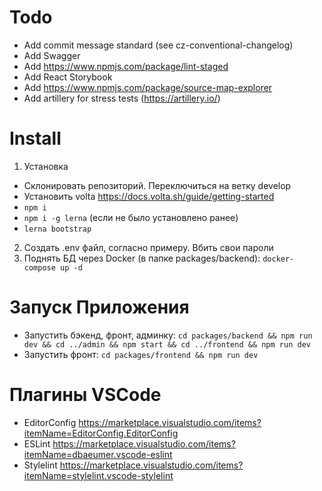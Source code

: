 # Todo
- Add commit message standard (see cz-conventional-changelog)
- Add Swagger
- Add https://www.npmjs.com/package/lint-staged
- Add React Storybook
- Add https://www.npmjs.com/package/source-map-explorer
- Add artillery for stress tests (https://artillery.io/)

# Install
1. Установка
- Склонировать репозиторий. Переключиться на ветку develop
- Установить volta https://docs.volta.sh/guide/getting-started
- ``npm i``
- ``npm i -g lerna`` (если не было установлено ранее)
- ``lerna bootstrap``
2. Создать .env файл, согласно примеру. Вбить свои пароли
3. Поднять БД через Docker (в папке packages/backend): ``docker-compose up -d``

# Запуск Приложения
- Запустить бэкенд, фронт, админку: ``cd packages/backend && npm run dev && cd ../admin && npm start && cd ../frontend && npm run dev``
- Запустить фронт: ``cd packages/frontend && npm run dev``

# Плагины VSCode
- EditorConfig https://marketplace.visualstudio.com/items?itemName=EditorConfig.EditorConfig
- ESLint https://marketplace.visualstudio.com/items?itemName=dbaeumer.vscode-eslint
- Stylelint https://marketplace.visualstudio.com/items?itemName=stylelint.vscode-stylelint
